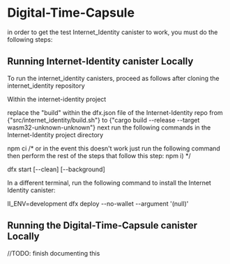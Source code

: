# Digital-Time-Capsule

in order to get the test Internet_Identity canister to work, you must do the following steps:

## Running Internet-Identity canister Locally

To run the internet_identity canisters, proceed as follows after cloning the internet_identity repository

Within the internet-identity project

replace the "build" within the dfx.json file of the Internet-Identity repo from {"src/internet_identity/build.sh"} to {"cargo build --release --target wasm32-unknown-unknown"}
next run the following commands in the Internet-Identity project directory

npm ci /* or in the event this doesn't work just run the following command then perform the rest of the steps that follow this step: npm i) */

dfx start [--clean] [--background]


In a different terminal, run the following command to install the Internet Identity canister:


II_ENV=development dfx deploy --no-wallet --argument '(null)'

## Running the Digital-Time-Capsule canister Locally

//TODO: finish documenting this